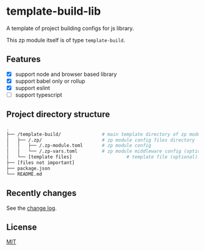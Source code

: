 # template-build-lib

A template of project building configs for js library.

This zp module itself is of type `template-build`.

## Features

- [x] support node and browser based library
- [x] support babel only or rollup
- [x] support eslint
- [ ] support typescript

## Project directory structure

```bash
.
├── /template-build/               # main template directory of zp module
│   ├── /.zp/                      # zp module config files directory
│   │   ├── /.zp-module.toml       # zp module config
│   │   └── /.zp-vars.toml         # zp module middleware config (optional)
│   └── [template files]                    # template file (optional)
├── [files not important]
├── package.json
└── README.md
```

## Recently changes

See the [change log](CHANGELOG.md).

## License

[MIT](LICENSE)
